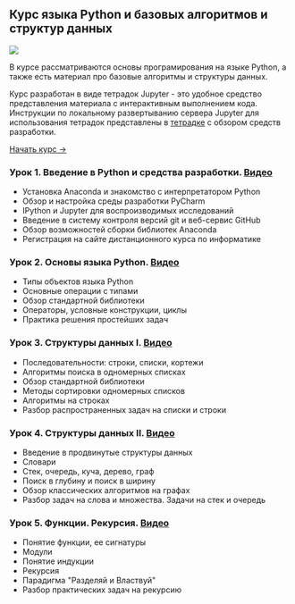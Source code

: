 ## Курс языка Python и базовых алгоритмов и структур данных 
![](https://habrastorage.org/files/b63/833/7a8/b638337a8df741af84ea0cae4cf110f9.png)

В курсе рассматриваются основы програмирования на языке Python, а также есть материал про базовые алгоритмы и структуры данных.

Курс разработан в виде тетрадок Jupyter - это удобное средство представления материала с интерактивным выполнением кода. 
Инструкции по локальному развертыванию сервера Jupyter для использования тетрадок представлены в [тетрадке](https://github.com/Yorko/python_intro/blob/master/python_lesson1_tools/lesson1_part1_python_intro_tools.ipynb) с обзором средств разработки.

[Начать курс →](https://github.com/Yorko/python_intro/blob/master/python_lesson1_tools/lesson1_part1_python_intro_tools.ipynb)

### Урок 1. Введение в Python и средства разработки. [Видео](https://youtu.be/JzhVk4gofpk)
- Установка Anaconda и знакомство с интерпретатором Python
- Обзор и настройка среды разработки PyCharm
- IPython и Jupyter для воспроизводимых исследований
- Введение в систему контроля версий git и веб-сервис GitHub
- Обзор возможностей сборки библиотек Anaconda
- Регистрация на сайте дистанционного курса по информатике

### Урок 2. Основы языка Python. [Видео](https://youtu.be/kAsWr3Vc4Zs)
- Типы объектов языка Python
- Основные операции с типами
- Обзор стандартной библиотеки
- Операторы, условные конструкции, циклы
- Практика решения простейших задач

### Урок 3. Структуры данных I. [Видео](https://youtu.be/j1cl-91PIQ0)
- Последовательности: строки, списки, кортежи
- Алгоритмы поиска в одномерных списках
- Обзор стандартной библиотеки
- Методы сортировки одномерных списков
- Алгоритмы на строках
- Разбор распространенных задач на списки и строки

### Урок 4. Структуры данных II. [Видео](https://youtu.be/bDVbNhEHKaM)
- Введение в продвинутые структуры данных
- Словари
- Стек, очередь, куча, дерево, граф
- Поиск в глубину и поиск в ширину
- Обзор классических алгоритмов на графах
- Разбор задач на слова и множества. Задачи на стек и очередь

### Урок 5. Функции. Рекурсия. [Видео](https://youtu.be/zO07-fhJwBI)
- Понятие функции, ее сигнатуры
- Модули
- Понятие индукции
- Рекурсия
- Парадигма "Разделяй и Властвуй"
- Разбор практических задач на рекурсию
